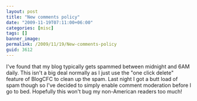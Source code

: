 ```yaml
---
layout: post
title: "New comments policy"
date: "2009-11-19T07:11:00+06:00"
categories: [misc]
tags: []
banner_image: 
permalink: /2009/11/19/New-comments-policy
guid: 3612
---
```


I've found that my blog typically gets spammed between midnight and 6AM daily. This isn't a big deal normally as I just use the "one click delete" feature of BlogCFC to clean up the spam. Last night I got a butt load of spam though so I've decided to simply enable comment moderation before I go to bed. Hopefully this won't bug my non-American readers too much!